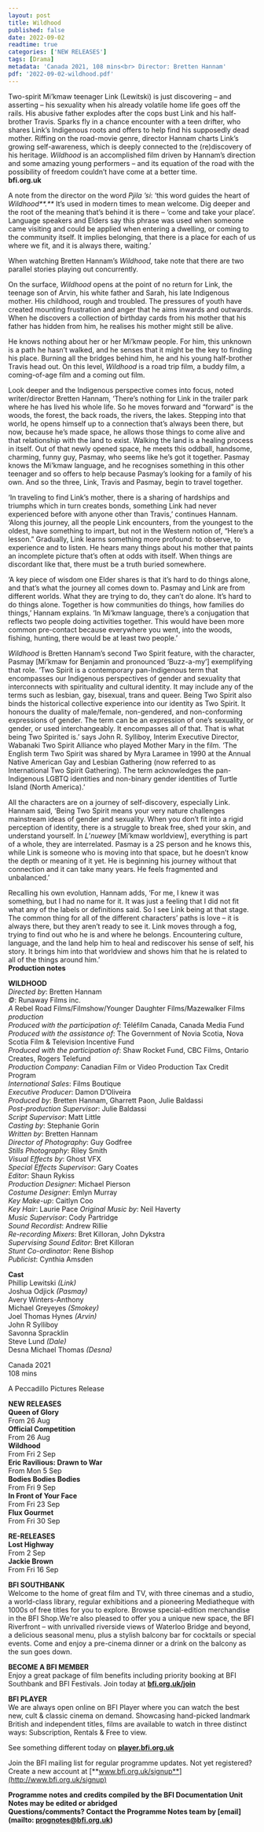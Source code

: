 ```yaml
---
layout: post
title: Wildhood
published: false
date: 2022-09-02
readtime: true
categories: ['NEW RELEASES']
tags: [Drama]
metadata: 'Canada 2021, 108 mins<br> Director: Bretten Hannam'
pdf: '2022-09-02-wildhood.pdf'
---
```


Two-spirit Mi’kmaw teenager Link (Lewitski) is just discovering – and asserting – his sexuality when his already volatile home life goes off the rails. His abusive father explodes after the cops bust Link and his half-brother Travis. Sparks fly in a chance encounter with a teen drifter, who shares Link’s Indigenous roots and offers to help find his supposedly dead mother. Riffing on the road-movie genre, director Hannam charts Link’s growing self-awareness, which is deeply connected to the (re)discovery of his heritage. _Wildhood_ is an accomplished film driven by Hannam’s direction and some amazing young performers – and its equation of the road with the possibility of freedom couldn’t have come at a better time.  
**bfi.org.uk**  

A note from the director on the word _Pjila ’si_: ‘this word guides the heart of _Wildhood**.**_ It’s used in modern times to mean welcome. Dig deeper and the root of the meaning that’s behind it is there – ‘come and take your place’. Language speakers and Elders say this phrase was used when someone came visiting and could be applied when entering a dwelling, or coming to the community itself. It implies belonging, that there is a place for each of us where we fit, and it is always there, waiting.’

When watching Bretten Hannam’s _Wildhood_, take note that there are two parallel stories playing out concurrently.

On the surface, _Wildhood_ opens at the point of no return for Link, the teenage son of Arvin, his white father and Sarah, his late Indigenous mother. His childhood, rough and troubled. The pressures of youth have created mounting frustration and anger that he aims inwards and outwards. When he discovers a collection of birthday cards from his mother that his father has hidden from him, he realises his mother might still be alive.

He knows nothing about her or her Mi’kmaw people. For him, this unknown is a path he hasn’t walked, and he senses that it might be the key to finding his place. Burning all the bridges behind him, he and his young half-brother Travis head out. On this level, _Wildhood_ is a road trip film, a buddy film, a coming-of-age film and a coming out film.

Look deeper and the Indigenous perspective comes into focus, noted writer/director Bretten Hannam, ‘There’s nothing for Link in the trailer park where he has lived his whole life. So he moves forward and “forward” is the woods, the forest, the back roads, the rivers, the lakes. Stepping into that world, he opens himself up to a connection that’s always been there, but now, because he’s made space, he allows those things to come alive and that relationship with the land to exist. Walking the land is a healing process in itself. Out of that newly opened space, he meets this oddball, handsome, charming, funny guy, Pasmay, who seems like he’s got it together. Pasmay knows the Mi’kmaw language, and he recognises something in this other teenager and so offers to help because Pasmay’s looking for a family of his own. And so the three, Link, Travis and Pasmay, begin to travel together.

‘In traveling to find Link’s mother, there is a sharing of hardships and triumphs which in turn creates bonds, something Link had never experienced before with anyone other than Travis,’ continues Hannam. ‘Along this journey, all the people Link encounters, from the youngest to the oldest, have something to impart, but not in the Western notion of, “Here’s a lesson.” Gradually, Link learns something more profound: to observe, to experience and to listen. He hears many things about his mother that paints an incomplete picture that’s often at odds with itself. When things are discordant like that, there must be a truth buried somewhere.

‘A key piece of wisdom one Elder shares is that it’s hard to do things alone, and that’s what the journey all comes down to. Pasmay and Link are from different worlds. What they are trying to do, they can’t do alone. It’s hard to do things alone. Together is how communities do things, how families do things,’ Hannam explains. ‘In Mi’kmaw language, there’s a conjugation that reflects two people doing activities together. This would have been more common pre-contact because everywhere you went, into the woods, fishing, hunting, there would be at least two people.’

_Wildhood_ is Bretten Hannam’s second Two Spirit feature, with the character, Pasmay [Mi’kmaw for Benjamin and pronounced ‘Buzz-a-my’] exemplifying that role. ‘Two Spirit is a contemporary pan-Indigenous term that encompasses our Indigenous perspectives of gender and sexuality that interconnects with spirituality and cultural identity. It may include any of the terms such as lesbian, gay, bisexual, trans and queer. Being Two Spirit also binds the historical collective experience into our identity as Two Spirit. It honours the duality of male/female, non-gendered, and non-conforming expressions of gender. The term can be an expression of one’s sexuality, or gender, or used interchangeably. It encompasses all of that. That is what being Two Spirited is.’ says John R. Sylliboy, Interim Executive Director, Wabanaki Two Spirit Alliance who played Mother Mary in the film. ‘The English term Two Spirit was shared by Myra Laramee in 1990 at the Annual Native American Gay and Lesbian Gathering (now referred to as International Two Spirit Gathering). The term acknowledges the pan-Indigenous LGBTQ identities and non-binary gender identities of Turtle Island (North America).’

All the characters are on a journey of self-discovery, especially Link. Hannam said, ‘Being Two Spirit means your very nature challenges mainstream ideas of gender and sexuality. When you don’t fit into a rigid perception of identity, there is a struggle to break free, shed your skin, and understand yourself. In _L_’_nuewey_ [Mi’kmaw worldview], everything is part of a whole, they are interrelated. Pasmay is a 2S person and he knows this, while Link is someone who is moving into that space, but he doesn’t know the depth or meaning of it yet. He is beginning his journey without that connection and it can take many years. He feels fragmented and unbalanced.’

Recalling his own evolution, Hannam adds, ‘For me, I knew it was something, but I had no name for it. It was just a feeling that I did not fit what any of the labels or definitions said. So I see Link being at that stage. The common thing for all of the different characters’ paths is love – it is always there, but they aren’t ready to see it. Link moves through a fog, trying to find out who he is and where he belongs. Encountering culture, language, and the land help him to heal and rediscover his sense of self, his story. It brings him into that worldview and shows him that he is related to all of the things around him.’  
**Production notes**  

**WILDHOOD**  
_Directed by_: Bretten Hannam  
_©_: Runaway Films inc.  
_A_ Rebel Road Films/Filmshow/Younger Daughter Films/Mazewalker Films _production_  
_Produced with the participation of_: Téléfilm Canada, Canada Media Fund  
_Produced with the assistance of_: The Government of Novia Scotia, Nova Scotia Film & Television Incentive Fund  
_Produced with the participation of_: Shaw Rocket Fund, CBC Films, Ontario Creates, Rogers Telefund  
_Production Company_: Canadian Film or Video Production Tax Credit Program  
_International Sales_: Films Boutique  
_Executive Producer_: Damon D’Oliveira  
_Produced by_: Bretten Hannam, Gharrett Paon, Julie Baldassi  
_Post-production Supervisor_: Julie Baldassi  
_Script Supervisor_: Matt Little  
_Casting by_: Stephanie Gorin  
_Written by_: Bretten Hannam  
_Director of Photography_: Guy Godfree  
_Stills Photography_: Riley Smith  
_Visual Effects by_: Ghost VFX  
_Special Effects Supervisor_: Gary Coates  
_Editor_: Shaun Rykiss  
_Production Designer_: Michael Pierson  
_Costume Designer_: Emlyn Murray  
_Key Make-up_: Caitlyn Coo  
_Key Hair_: Laurie Pace
_Original Music by_: Neil Haverty  
_Music Supervisor_: Cody Partridge  
_Sound Recordist_: Andrew Rillie  
_Re-recording Mixers_: Bret Killoran, John Dykstra  
_Supervising Sound Editor_: Bret Killoran  
_Stunt Co-ordinator_: Rene Bishop  
_Publicist_: Cynthia Amsden  

**Cast**  
Phillip Lewitski _(Link)_  
Joshua Odjick _(Pasmay)_  
Avery Winters-Anthony  
Michael Greyeyes _(Smokey)_  
Joel Thomas Hynes _(Arvin)_  
John R Sylliboy  
Savonna Spracklin  
Steve Lund _(Dale)_  
Desna Michael Thomas _(Desna)_  

Canada 2021  
108 mins  

A Peccadillo Pictures Release  


**NEW RELEASES**  
**Queen of Glory**  
From 26 Aug  
**Official Competition**  
From 26 Aug  
**Wildhood**  
From Fri 2 Sep  
**Eric Ravilious: Drawn to War**  
From Mon 5 Sep  
**Bodies Bodies Bodies**  
From Fri 9 Sep  
**In Front of Your Face**  
From Fri 23 Sep  
**Flux Gourmet**  
From Fri 30 Sep  

**RE-RELEASES**  
**Lost Highway**  
From 2 Sep  
**Jackie Brown**  
From Fri 16 Sep  

**BFI SOUTHBANK**  
Welcome to the home of great film and TV, with three cinemas and a studio, a world-class library, regular exhibitions and a pioneering Mediatheque with 1000s of free titles for you to explore. Browse special-edition merchandise in the BFI Shop.We&#39;re also pleased to offer you a unique new space, the BFI Riverfront – with unrivalled riverside views of Waterloo Bridge and beyond, a delicious seasonal menu, plus a stylish balcony bar for cocktails or special events. Come and enjoy a pre-cinema dinner or a drink on the balcony as the sun goes down.  

**BECOME A BFI MEMBER**  
Enjoy a great package of film benefits including priority booking at BFI Southbank and BFI Festivals. Join today at [**bfi.org.uk/join**](http://www.bfi.org.uk/join)  

**BFI PLAYER**  
 We are always open online on BFI Player where you can watch the best new, cult &amp; classic cinema on demand. Showcasing hand-picked landmark British and independent titles, films are available to watch in three distinct ways: Subscription, Rentals &amp; Free to view.  

See something different today on [**player.bfi.org.uk**](https://player.bfi.org.uk)  

Join the BFI mailing list for regular programme updates. Not yet registered? Create a new account at [**www.bfi.org.uk/signup**](http://www.bfi.org.uk/signup)

**Programme notes and credits compiled by the BFI Documentation Unit  
Notes may be edited or abridged  
Questions/comments? Contact the Programme Notes team by [email](mailto: prognotes@bfi.org.uk)**
